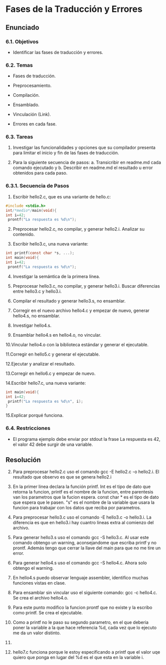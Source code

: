 # Fases de la Traducción y Errores

## Enunciado

### 6.1. Objetivos
* Identificar las fases de traducción y errores.
### 6.2. Temas
* Fases de traducción.

* Preprocesamiento.

* Compilación.

* Ensamblado.

* Vinculación (Link).

* Errores en cada fase.

### 6.3. Tareas

1. Investigar las funcionalidades y opciones que su compilador presenta para
limitar el inicio y fin de las fases de traducción.

2. Para la siguiente secuencia de pasos:
a. Transicribir en readme.md cada comando ejecutado y
b. Describir en readme.md el resultado u error obtenidos para cada paso.

### 6.3.1. Secuencia de Pasos
1. Escribir hello2.c, que es una variante de hello.c:

```C
#include <stdio.h>
int/*medio*/main(void){
int i=42;
 prontf("La respuesta es %d\n");
```

2. Preprocesar hello2.c, no compilar, y generar hello2.i. Analizar su
contenido.

3. Escribir hello3.c, una nueva variante:

```C
int printf(const char *s, ...);
int main(void){
int i=42;
 prontf("La respuesta es %d\n");
```

4. Investigar la semántica de la primera línea.

5. Preprocesar hello3.c, no compilar, y generar hello3.i. Buscar diferencias
entre hello3.c y hello3.i.

6. Compilar el resultado y generar hello3.s, no ensamblar.

7. Corregir en el nuevo archivo hello4.c y empezar de nuevo, generar
hello4.s, no ensamblar.

8. Investigar hello4.s.

9. Ensamblar hello4.s en hello4.o, no vincular.

10.Vincular hello4.o con la biblioteca estándar y generar el ejecutable.

11.Corregir en hello5.c y generar el ejecutable.

12.Ejecutar y analizar el resultado.

13.Corregir en hello6.c y empezar de nuevo.

14.Escribir hello7.c, una nueva variante:

```C
int main(void){
int i=42;
 printf("La respuesta es %d\n", i);
}
```

15.Explicar porqué funciona.

### 6.4. Restricciones
* El programa ejemplo debe enviar por stdout la frase La respuesta es 42, el
valor 42 debe surgir de una variable.

## Resolución

2. Para preprocesar hello2.c uso el comando gcc -E hello2.c -o hello2.i. El resultado que observo es que se genera hello2.i

4. En la primer linea declara la función printf. Int es el tipo de dato que retorna la funcion, printf es el nombre de la funcion, entre parentesis van los parametros que la fucion espera. const char * es el tipo de dato que espera que le pasen. "s" es el nombre de la variable que usara la funcion para trabajar con los datos que reciba por parametros.

5. Para preprocesar hello3.c uso el comando -E hello3.c -o hello3.i. La diferencia es que en hello3.i hay cuantro lineas extra al comienzo del archivo.

6. Para generar hello3.s uso el comando gcc -S hello3.c. Al usar este comando obtengo un warning, aconsejandome que escriba printf y no prontf. Además tengo que cerrar la llave del main para que no me tire un error.

7. Para generar hello4.s uso el comando gcc -S hello4.c. Ahora solo obtengo el warning.

8. En hello4.s puedo observar lenguaje assembler, identifico muchas funciones vistas en clase.

9. Para ensamblar sin vincular uso el siguiente comando: gcc -c hello4.c. Se crea el archivo hello4.o.

10. Para este punto modifico la funcion prontf que no existe y la escribo como printf. Se crea el ejecutable.

12. Como a printf no le paso su segundo parametro, en el que deberia poner la variable a la que hace referencia %d, cada vez que lo ejecuto me da un valor distinto.

13.  

15. hello7.c funciona porque le estoy especificando a printf que el valor uqe quiero que ponga en lugar del %d es el que esta en la variable i.

